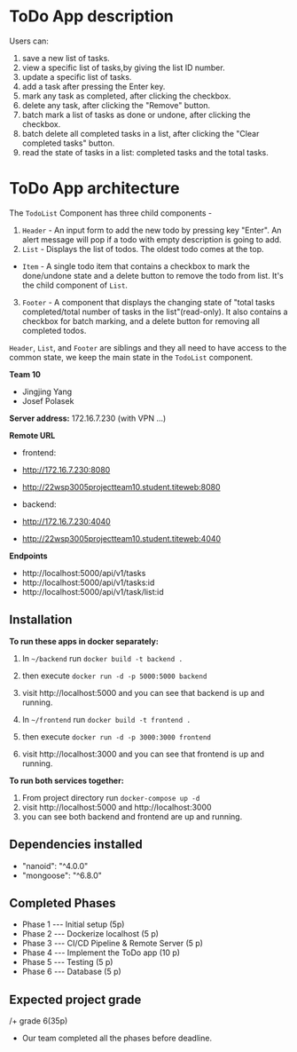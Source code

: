 # ToDo App description
Users can:
1. save a new list of tasks.
2. view a specific list of tasks,by giving the list ID number.
3. update a specific list of tasks.
4. add a task after pressing the Enter key.
5. mark any task as completed, after clicking the checkbox.
6. delete any task, after clicking the "Remove" button.
7. batch mark a list of tasks as done or undone, after clicking the checkbox.
8. batch delete all completed tasks in a list, after clicking the "Clear completed tasks" button.
9. read the state of tasks in a list: completed tasks and the total tasks.


# ToDo App architecture
The `TodoList` Component has three child components -
1. `Header` - An input form to add the new todo by pressing key "Enter". An alert message will pop if a todo with empty description is going to add.
2. `List` - Displays the list of todos. The oldest todo comes at the top.
- `Item` - A single todo item that contains a checkbox to mark the done/undone state and a delete button to remove the todo from list. It's the child component of `List`.
3. `Footer` - A component that displays the changing state of "total tasks completed/total number of tasks in the list"(read-only). It also contains a checkbox for batch marking, and a delete button for removing all completed todos.

`Header`, `List`, and `Footer` are siblings and they all need to have access to the common state, we keep the main state in the `TodoList` component.


**Team 10** 
- Jingjing Yang
- Josef Polasek

**Server address:** 172.16.7.230 (with VPN ...)


**Remote URL**
- frontend: 
- http://172.16.7.230:8080
- http://22wsp3005projectteam10.student.titeweb:8080

- backend: 
- http://172.16.7.230:4040
- http://22wsp3005projectteam10.student.titeweb:4040


**Endpoints**
- http://localhost:5000/api/v1/tasks
- http://localhost:5000/api/v1/tasks:id
- http://localhost:5000/api/v1/task/list:id

## Installation
**To run these apps in docker separately:**
1. In `~/backend` run `docker build -t backend .`
2. then execute `docker run -d -p 5000:5000 backend`
3. visit http://localhost:5000 and you can see that backend is up and running.

1. In `~/frontend` run `docker build -t frontend .`
2. then execute `docker run -d -p 3000:3000 frontend`
3. visit http://localhost:3000 and you can see that frontend is up and running.

**To run both services together:**
1. From project directory run `docker-compose up -d`
2. visit http://localhost:5000 and http://localhost:3000 
3. you can see both backend and frontend are up and running.

## Dependencies installed
- "nanoid": "^4.0.0"
- "mongoose": "^6.8.0"

## Completed Phases
- Phase 1 --- Initial setup (5p)
- Phase 2 --- Dockerize localhost (5 p)
- Phase 3 --- CI/CD Pipeline & Remote Server (5 p)
- Phase 4 --- Implement the ToDo app (10 p)
- Phase 5 --- Testing (5 p)
- Phase 6 --- Database (5 p)

## Expected project grade
/+ grade 6(35p)
- Our team completed all the phases before deadline.

